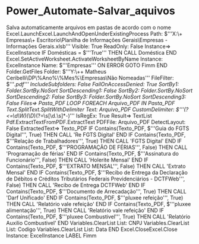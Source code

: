 # Power_Automate-Salvar_aquivos
Salva automaticamente arquivos em pastas de acordo com o nome
Excel.LaunchExcel.LaunchAndOpenUnderExistingProcess Path: $'''X:\\+ Empresas\\+ Escritorio\\Planilha de Informações Gerais\\Empresas - Informações Gerais.xlsb''' Visible: True ReadOnly: False Instance=> ExcelInstance
IF Domésticas = $'''True''' THEN
    CALL Doméstica
END
Excel.SetActiveWorksheet.ActivateWorksheetByName Instance: ExcelInstance Name: $'''Empresas'''
ON ERROR
    GOTO Fimm
END
Folder.GetFiles Folder: $'''Y:\\++ Matheus Ceribelli\\DP\\%Ano%\\%Mes%\\Empresas\\Não Nomeadas''' FileFilter: $'''*.pdf''' IncludeSubfolders: False FailOnAccessDenied: True SortBy1: Folder.SortBy.NoSort SortDescending1: False SortBy2: Folder.SortBy.NoSort SortDescending2: False SortBy3: Folder.SortBy.NoSort SortDescending3: False Files=> Pasta_PDF
LOOP FOREACH Arquivo_PDF IN Pasta_PDF
    Text.SplitText.SplitWithDelimiter Text: Arquivo_PDF CustomDelimiter: $'''(?<=\\d\\W)(\\D*)(?=\\s[\\d.\\s]*-)''' IsRegEx: True Result=> TextList
    Pdf.ExtractTextFromPDF.ExtractText PDFFile: Arquivo_PDF DetectLayout: False ExtractedText=> Texto_PDF
    IF Contains(Texto_PDF, $'''Guia do FGTS Digital''', True) THEN
        CALL 'Re FGTS Digital'
    END
    IF Contains(Texto_PDF, $'''Relação de Trabalhadores''', True) THEN
        CALL 'FGTS Digital'
    END
    IF Contains(Texto_PDF, $'''PROGRAMAÇÃO DE FÉRIAS''', False) THEN
        CALL 'Programação de férias'
    END
    IF Contains(Texto_PDF, $'''Assinatura do Funcionário''', False) THEN
        CALL 'Holerite Mensal'
    END
    IF Contains(Texto_PDF, $'''EXTRATO MENSAL''', False) THEN
        CALL 'Extrato Mensal'
    END
    IF Contains(Texto_PDF, $'''Recibo de Entrega da Declaração de Débitos e Créditos Tributários Federais Previdenciários - DCTFWeb''', False) THEN
        CALL 'Recibo de Entrega DCTFWeb'
    END
    IF Contains(Texto_PDF, $'''Documento de Arrecadação''', True) THEN
        CALL 'Darf Unificado'
    END
    IF Contains(Texto_PDF, $'''pluxee refeição''', True) THEN
        CALL 'Relatório vale refeição'
    END
    IF Contains(Texto_PDF, $'''pluxee alimentação''', True) THEN
        CALL 'Relatório vale refeição'
    END
    IF Contains(Texto_PDF, $'''pluxee Combustivel''', True) THEN
        CALL 'Relatório Auxilio Combustivel'
    END
    Variables.ClearList List: CNPJ
    Variables.ClearList List: Codigo
    Variables.ClearList List: Data
END
Excel.CloseExcel.Close Instance: ExcelInstance
LABEL Fimm
